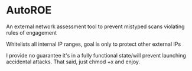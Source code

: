 # AutoROE

An external network assessment tool to prevent mistyped scans violating rules of engagement

Whitelists all internal IP ranges, goal is only to protect other external IPs

I provide no guarantee it's in a fully functional state/will prevent launching accidental attacks. That said, just chmod +x and enjoy.
